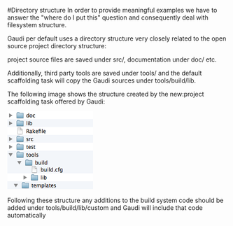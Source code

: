 #Directory structure
In order to provide meaningful examples we have to answer the "where do I put this" question and consequently deal with filesystem structure.

Gaudi per default uses a directory structure very closely related to the open source project directory structure:

project source files are saved under src/, documentation under doc/ etc.

Additionally, third party tools are saved under tools/ and the default scaffolding task will copy the Gaudi sources under tools/build/lib.

The following image shows the structure created by the new:project scaffolding task offered by Gaudi:

![directory structure](directory_structure.png)

Following these structure any additions to the build system code should be added under tools/build/lib/custom and Gaudi will include that code automatically

